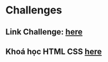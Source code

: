 # Challenges
## Link Challenge: [here](https://www.frontendmentor.io/challenges/blog-preview-card-ckPaj01IcS/hub) ##
## Khoá học HTML CSS [here](https://fullstack.edu.vn/courses/html-css) ##
